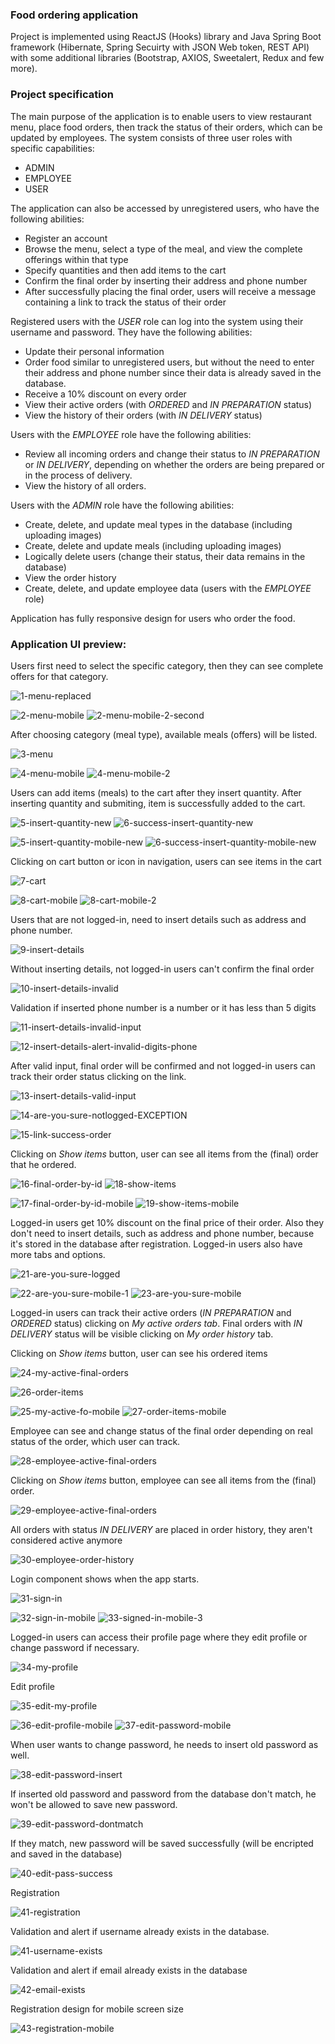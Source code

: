 ### Food ordering application 

Project is implemented using ReactJS (Hooks) library and Java Spring Boot framework (Hibernate, Spring Secuirty with JSON Web token, REST API) with some additional libraries (Bootstrap, AXIOS, Sweetalert, Redux and few more).

### Project specification

The main purpose of the application is to enable users to view restaurant menu, place food orders, then track the status of their orders, which can be updated by employees. The system consists of three user roles with specific capabilities:
- ADMIN
- EMPLOYEE
- USER

The application can also be accessed by unregistered users, who have the following abilities:
- Register an account
- Browse the menu, select a type of the meal, and view the complete offerings within that type
- Specify quantities and then add items to the cart
- Confirm the final order by inserting their address and phone number
- After successfully placing the final order, users will receive a message containing a link to track the status of their order

Registered users with the *USER* role can log into the system using their username and password. They have the following abilities:
- Update their personal information
- Order food similar to unregistered users, but without the need to enter their address and phone number since their data is already saved in the database.
- Receive a 10% discount on every order
- View their active orders (with *ORDERED* and *IN PREPARATION* status)
- View the history of their orders (with *IN DELIVERY* status)

Users with the *EMPLOYEE* role have the following abilities:
- Review all incoming orders and change their status to *IN PREPARATION* or *IN DELIVERY*, depending on whether the orders are being prepared or in the process of delivery.
- View the history of all orders.

Users with the *ADMIN* role have the following abilities:
- Create, delete, and update meal types in the database (including uploading images)
- Create, delete and update meals (including uploading images)
- Logically delete users (change their status, their data remains in the database)
- View the order history
- Create, delete, and update employee data (users with the *EMPLOYEE* role)

Application has fully responsive design for users who order the food.

### Application UI preview:

Users first need to select the specific category, then they can see complete offers for that category.

![1-menu-replaced](https://github.com/bujakkristijan/food-ordering-app/assets/76042091/aa5e1993-563a-4683-99df-615e19afeb01)

![2-menu-mobile](https://github.com/bujakkristijan/food-ordering-app/assets/76042091/456b9692-e857-4809-a0e1-8e78808c059e)
![2-menu-mobile-2-second](https://github.com/bujakkristijan/food-ordering-app/assets/76042091/9ceffe04-2998-4741-b5bb-8f8556fbda8b)

After choosing category (meal type), available meals (offers) will be listed.

![3-menu](https://github.com/bujakkristijan/food-ordering-app/assets/76042091/0b185333-f6e7-4cae-bdfc-5738dae4af9a)

![4-menu-mobile](https://github.com/bujakkristijan/food-ordering-app/assets/76042091/fd00e68c-9014-435e-8204-de3202aeefc8)
![4-menu-mobile-2](https://github.com/bujakkristijan/food-ordering-app/assets/76042091/e5933445-b8f0-4254-8b2c-605b6494ab6d)

Users can add items (meals) to the cart after they insert quantity.
After inserting quantity and submiting, item is successfully added to the cart.

![5-insert-quantity-new](https://github.com/bujakkristijan/food-ordering-app/assets/76042091/ce6693b9-97de-4c61-bd3c-87aae0f6f6b7)
![6-success-insert-quantity-new](https://github.com/bujakkristijan/food-ordering-app/assets/76042091/23081500-83aa-483b-a98f-9434baaace2e)

![5-insert-quantity-mobile-new](https://github.com/bujakkristijan/food-ordering-app/assets/76042091/fd34b04d-71a3-4060-82a3-24cfb3fb37ec)
![6-success-insert-quantity-mobile-new](https://github.com/bujakkristijan/food-ordering-app/assets/76042091/3f1399f5-e7d1-4cd8-ac89-14350ef750b7)

Clicking on cart button or icon in navigation, users can see items in the cart

![7-cart](https://github.com/bujakkristijan/food-ordering-app/assets/76042091/ebaea060-225c-4f3c-b1af-856158997a48)

![8-cart-mobile](https://github.com/bujakkristijan/food-ordering-app/assets/76042091/e6c4ce28-c800-403a-93db-1f8c7d07bdaa)
![8-cart-mobile-2](https://github.com/bujakkristijan/food-ordering-app/assets/76042091/bb0d22bd-d82b-4b86-b630-33045d25b931)

Users that are not logged-in, need to insert details such as address and phone number.

![9-insert-details](https://github.com/bujakkristijan/food-ordering-app/assets/76042091/132bdb18-ff94-4127-a728-be7b2fbc6a69)

Without inserting details, not logged-in users can't confirm the final order 

![10-insert-details-invalid](https://github.com/bujakkristijan/food-ordering-app/assets/76042091/10ccafa7-8348-471c-a54e-7f6fe0d35a9e)

Validation if inserted phone number is a number or it has less than 5 digits

![11-insert-details-invalid-input](https://github.com/bujakkristijan/food-ordering-app/assets/76042091/5b5d103c-8697-4d52-ad39-40f1d3d1b0c6)

![12-insert-details-alert-invalid-digits-phone](https://github.com/bujakkristijan/food-ordering-app/assets/76042091/e5b5b9b4-b7cd-46dc-bcda-52c8168e6aa5)

After valid input, final order will be confirmed and not logged-in users can track their order status clicking on the link.

![13-insert-details-valid-input](https://github.com/bujakkristijan/food-ordering-app/assets/76042091/a70a6f58-7057-4042-9c15-5f9f5b06c1e7)

![14-are-you-sure-notlogged-EXCEPTION](https://github.com/bujakkristijan/food-ordering-app/assets/76042091/589c5eb2-8da8-4800-8daa-9c805ea461c6)

![15-link-success-order](https://github.com/bujakkristijan/food-ordering-app/assets/76042091/2224c2d7-f3d7-4b5c-a3d8-4e778df9d9d9)

Clicking on *Show items* button, user can see all items from the (final) order that he ordered.

![16-final-order-by-id](https://github.com/bujakkristijan/food-ordering-app/assets/76042091/f2265ea6-817a-4e0c-af36-e9f5a55b367e)
![18-show-items](https://github.com/bujakkristijan/food-ordering-app/assets/76042091/ff0767a7-8a3d-434b-ae01-0765005b4540)

![17-final-order-by-id-mobile](https://github.com/bujakkristijan/food-ordering-app/assets/76042091/bba08758-0c57-4c75-bc3a-4f2f115f417d)
![19-show-items-mobile](https://github.com/bujakkristijan/food-ordering-app/assets/76042091/8d4fea1c-df71-4fd8-bd96-c2f0bd5a1def)

Logged-in users get 10% discount on the final price of their order. Also they don't need to insert details, such as address and phone number, because it's stored in the database after registration. Logged-in users also have more tabs and options.

![21-are-you-sure-logged](https://github.com/bujakkristijan/food-ordering-app/assets/76042091/87415774-a552-49e0-8eb0-dfac7f14b9e9)

![22-are-you-sure-mobile-1](https://github.com/bujakkristijan/food-ordering-app/assets/76042091/cb331a7a-8f87-4a55-b78b-0aeb9d142215)
![23-are-you-sure-mobile](https://github.com/bujakkristijan/food-ordering-app/assets/76042091/9488ef9e-1911-4ee5-9895-5a78d9277e5f)

Logged-in users can track their active orders (*IN PREPARATION* and *ORDERED* status) clicking on *My active orders tab*. Final orders with *IN DELIVERY* status will be visible clicking on *My order history* tab.

Clicking on *Show items* button, user can see his ordered items

![24-my-active-final-orders](https://github.com/bujakkristijan/food-ordering-app/assets/76042091/e969ee1e-734a-4b61-892e-088335864172)

![26-order-items](https://github.com/bujakkristijan/food-ordering-app/assets/76042091/5b4ca6fc-7b6f-4922-b644-b59183a8bfb5)

![25-my-active-fo-mobile](https://github.com/bujakkristijan/food-ordering-app/assets/76042091/f9581232-19bb-4769-9746-ae0f2b5338af)
![27-order-items-mobile](https://github.com/bujakkristijan/food-ordering-app/assets/76042091/043c0418-2b6c-4b0d-97cc-5d4d8727e706)

Employee can see and change status of the final order depending on real status of the order, which user can track.

![28-employee-active-final-orders](https://github.com/bujakkristijan/food-ordering-app/assets/76042091/f871f506-e523-4dab-adae-263e00e3000d)

Clicking on *Show items* button, employee can see all items from the (final) order.

![29-employee-active-final-orders](https://github.com/bujakkristijan/food-ordering-app/assets/76042091/d90255a5-68b3-40d5-8b7a-b6d690c91951)

All orders with status *IN DELIVERY* are placed in order history, they aren't considered active anymore

![30-employee-order-history](https://github.com/bujakkristijan/food-ordering-app/assets/76042091/5d2fd8a9-b92b-4dc8-bc32-c89e48562012)

Login component shows when the app starts.

![31-sign-in](https://github.com/bujakkristijan/food-ordering-app/assets/76042091/fc20e0fe-39e4-4445-923a-870fe8b7b05c)

![32-sign-in-mobile](https://github.com/bujakkristijan/food-ordering-app/assets/76042091/e710a3e8-3368-45fc-a1a3-259892eec269)
![33-signed-in-mobile-3](https://github.com/bujakkristijan/food-ordering-app/assets/76042091/dc0a1fcf-36bd-4dd3-84cf-86a29ff60845)

Logged-in users can access their profile page where they edit profile or change password if necessary.

![34-my-profile](https://github.com/bujakkristijan/food-ordering-app/assets/76042091/9b0f6af1-82d7-4542-895e-b1597f57e4c2)

Edit profile

![35-edit-my-profile](https://github.com/bujakkristijan/food-ordering-app/assets/76042091/6ce0754a-7700-48f9-870a-2eb263fff1b8)

![36-edit-profile-mobile](https://github.com/bujakkristijan/food-ordering-app/assets/76042091/ff940da0-9815-4fc3-86ab-e1edb11d5e0e)
![37-edit-password-mobile](https://github.com/bujakkristijan/food-ordering-app/assets/76042091/a61e3b2b-a4d5-4b1f-9ca3-828b3c3617c2)

When user wants to change password, he needs to insert old password as well.

![38-edit-password-insert](https://github.com/bujakkristijan/food-ordering-app/assets/76042091/db3da865-6114-4156-9f26-b21dfce3d385)

If inserted old password and password from the database don't match, he won't be allowed to save new password.

![39-edit-password-dontmatch](https://github.com/bujakkristijan/food-ordering-app/assets/76042091/18241d38-396c-47f5-a7f8-d0167deae796)

If they match, new password will be saved successfully (will be encripted and saved in the database)

![40-edit-pass-success](https://github.com/bujakkristijan/food-ordering-app/assets/76042091/b3ce4dc2-61cb-4f24-a6cb-0d4dc9f0edc8)

Registration 

![41-registration](https://github.com/bujakkristijan/food-ordering-app/assets/76042091/73089cfa-1eff-47df-812b-d009c0011218)

Validation and alert if username already exists in the database.

![41-username-exists](https://github.com/bujakkristijan/food-ordering-app/assets/76042091/16827dc4-e470-4d11-9302-f65abf493382)

Validation and alert if email already exists in the database

![42-email-exists](https://github.com/bujakkristijan/food-ordering-app/assets/76042091/6ef2aa44-664c-420f-9252-f7667a304b59)

Registration design for mobile screen size

![43-registration-mobile](https://github.com/bujakkristijan/food-ordering-app/assets/76042091/38d98499-89c9-404a-8619-e27dcd730c57)
